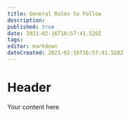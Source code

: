 ```yaml
---
title: General Rules to Follow
description: 
published: true
date: 2021-02-16T16:57:41.528Z
tags: 
editor: markdown
dateCreated: 2021-02-16T16:57:41.528Z
---
```


# Header
Your content here
